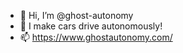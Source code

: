 - 👋 Hi, I’m @ghost-autonomy
- 🚙 I make cars drive autonomously!
- 📫 https://www.ghostautonomy.com/

<!---
ghost-autonomy/ghost-autonomy is a ✨ special ✨ repository because its `README.md` (this file) appears on your GitHub profile.
You can click the Preview link to take a look at your changes.
--->
